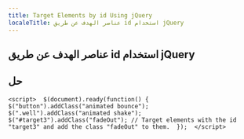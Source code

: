 ```yaml
---
title: Target Elements by id Using jQuery
localeTitle: عناصر الهدف عن طريق id استخدام jQuery
---
```

## عناصر الهدف عن طريق id استخدام jQuery

## حل

 `<script> 
  $(document).ready(function() { 
    $("button").addClass("animated bounce"); 
    $(".well").addClass("animated shake"); 
    $("#target3").addClass("fadeOut"); // Target elements with the id "target3" and add the class "fadeOut" to them. 
  }); 
 </script> 
`